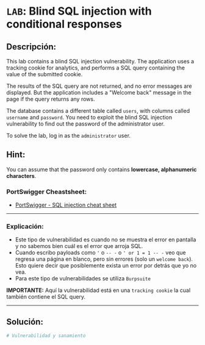 # `LAB`: Blind SQL injection with conditional responses

## Descripción:

This lab contains a blind SQL injection vulnerability. The application uses a tracking cookie for analytics, and performs a SQL query containing the value of the submitted cookie.

The results of the SQL query are not returned, and no error messages are displayed. But the application includes a "Welcome back" message in the page if the query returns any rows.

The database contains a different table called `users`, with columns called `username` and `password`. You need to exploit the blind SQL injection vulnerability to find out the password of the administrator user.

To solve the lab, log in as the `administrator` user.  

## Hint:

You can assume that the password only contains **lowercase, alphanumeric characters**. 

### PortSwigger Cheastsheet:

- [PortSwigger - SQL injection cheat sheet](https://portswigger.net/web-security/sql-injection/cheat-sheet)


---

### Explicación:

- Este tipo de vulnerabilidad es cuando no se muestra el error en pantalla y no sabemos bien cuál es el error que arroja SQL.
- Cuando escribo payloads como `'` o `-- -` o `' or 1 = 1 -- -` veo que regresa una página en blanco, pero sin errores (solo un `welcome back`). Esto quiere decir que posiblemente exista un error por detrás que yo no vea.
- Para este tipo de vulnerabilidades se utiliza `Burpsuite`

**IMPORTANTE:** Aquí la vulnerabilidad está en una `tracking cookie` la cual también contiene el SQL query. 



---

## Solución:

````py
# Vulnerabilidad y sanamiento


````

